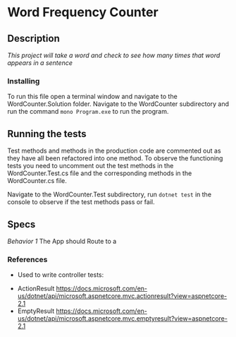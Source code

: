 # Word Frequency Counter
## Description

_This project will take a word and check to see how many times that word appears in a sentence_


### Installing

To run this file open a terminal window and navigate to the WordCounter.Solution folder. Navigate to the WordCounter subdirectory and run the command ``` mono Program.exe ``` to run the program.

## Running the tests

Test methods and methods in the production code are commented out as they have all been refactored into one method. To observe the functioning tests you need to uncomment out the test methods in the WordCounter.Test.cs file and the corresponding methods in the WordCounter.cs file.

Navigate to the WordCounter.Test subdirectory, run ``` dotnet test ``` in the console to observe if the test methods pass or fail.

## Specs

_Behavior 1_
The App should Route to a



### References
 * Used to write controller tests:
- ActionResult
https://docs.microsoft.com/en-us/dotnet/api/microsoft.aspnetcore.mvc.actionresult?view=aspnetcore-2.1
- EmptyResult https://docs.microsoft.com/en-us/dotnet/api/microsoft.aspnetcore.mvc.emptyresult?view=aspnetcore-2.1
